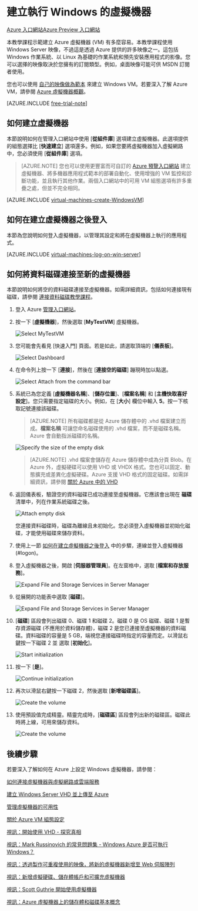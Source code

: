 <properties 
	pageTitle="在 Azure 中建立執行 Windows 的虛擬機器" 
	description="了解如何在 Azure 中建立執行 Windows 的虛擬機器 (VM)，然後登入並附加資料磁碟" 
	services="virtual-machines" 
	documentationCenter="" 
	authors="KBDAzure" 
	manager="timlt" 
	editor="tysonn"/>

<tags 
	ms.service="virtual-machines" 
	ms.workload="infrastructure-services" 
	ms.tgt_pltfrm="vm-windows" 
	ms.devlang="na" 
	ms.topic="article" 
	ms.date="03/04/2015" 
	ms.author="kathydav"/>



# 建立執行 Windows 的虛擬機器

<div class="dev-center-tutorial-selector sublanding"><a href="/documentation/articles/virtual-machines-windows-tutorial/" title="Azure Portal" class="current">Azure 入口網站</a><a href="/documentation/articles/virtual-machines-windows-tutorial-azure-preview/" title="Azure Preview Portal">Azure Preview 入口網站</a></div>

本教學課程示範建立 Azure 虛擬機器 (VM) 有多麼容易。本教學課程使用 Windows Server 映像，不過這是透過 Azure 提供的許多映像之一。這包括 Windows 作業系統、以 Linux 為基礎的作業系統和預先安裝應用程式的影像。您可以選擇的映像取決於您擁有的訂閱類型。例如，桌面映像可能可供 MSDN 訂閱者使用。


您也可以使用 [自己的映像做為範本](virtual-machines-create-upload-vhd-windows-server.md) 來建立 Windows VM。若要深入了解 Azure VM，請參閱 [Azure 虛擬機器概觀](http://msdn.microsoft.com/library/azure/jj156143.aspx)。

[AZURE.INCLUDE [free-trial-note](../../includes/free-trial-note.md)]

## <a id="createvirtualmachine"> </a>如何建立虛擬機器

本節說明如何在管理入口網站中使用 [**從組件庫**] 選項建立虛擬機器。此選項提供的組態選擇比 [**快速建立**] 選項還多。例如，如果您要將虛擬機器加入虛擬網路中，您必須使用 [**從組件庫**] 選項。

> [AZURE.NOTE] 您也可以使用更豐富而可自訂的 [Azure 預覽入口網站](https://portal.azure.com) 建立虛擬機器、將多機器應用程式範本的部署自動化、使用增強的 VM 監控和診斷功能，並且執行其他作業。兩個入口網站中的可用 VM 組態選項有許多重疊之處，但並不完全相同。  

[AZURE.INCLUDE [virtual-machines-create-WindowsVM](../../includes/virtual-machines-create-WindowsVM.md)]

## <a id="logon"> </a>如何在建立虛擬機器之後登入 

本節為您說明如何登入虛擬機器，以管理其設定和將在虛擬機器上執行的應用程式。

[AZURE.INCLUDE [virtual-machines-log-on-win-server](../../includes/virtual-machines-log-on-win-server.md)]

## <a id="attachdisk"> </a>如何將資料磁碟連接至新的虛擬機器 

本節說明如何將空的資料磁碟連接至虛擬機器。如需詳細資訊，包括如何連接現有磁碟，請參閱 [連接資料磁碟教學課程](http://azure.microsoft.com/documentation/articles/storage-windows-attach-disk/)。

1. 登入 Azure [管理入口網站](http://manage.windowsazure.com)。

2. 按一下 [**虛擬機器**]，然後選取 [**MyTestVM**] 虛擬機器。

	![Select MyTestVM](./media/virtual-machines-windows-tutorial/selectvm.png)
	
3. 您可能會先看見 [快速入門] 頁面。若是如此，請選取頂端的 [**儀表板**]。

	![Select Dashboard](./media/virtual-machines-windows-tutorial/dashboard.png)

4. 在命令列上按一下 [**連接**]，然後在 [**連接空的磁碟**] 蹦現時加以點選。

	![Select Attach from the command bar](./media/virtual-machines-windows-tutorial/commandbarattach.png)	

5. 系統已為您定義 [**虛擬機器名稱**]、[**儲存位置**]、[**檔案名稱**] 和 [**主機快取喜好設定**]。您只需要指定磁碟的大小。例如，在 [**大小**] 欄位中輸入 **5**。按一下核取記號連接該磁碟。


	>[AZURE.NOTE] 所有磁碟都是從 Azure 儲存體中的 .vhd 檔案建立而成。**檔案名稱** 可讓您命名磁碟使用的 .vhd 檔案，而不是磁碟名稱。Azure 會自動指派磁碟的名稱。 

	![Specify the size of the empty disk](./media/virtual-machines-windows-tutorial/emptydisksize.png)	
	
	>[AZURE.NOTE] .vhd 檔案會儲存在 Azure 儲存體中成為分頁 Blob。在 Azure 外，虛擬硬碟可以使用 VHD 或 VHDX 格式。您也可以固定、動態擴充或差異化虛擬硬碟。Azure 支援 VHD 格式的固定磁碟。如需詳細資訊，請參閱 [關於 Azure 中的 VHD](http://msdn.microsoft.com/library/azure/dn790344.aspx)  

6. 返回儀表板，驗證空的資料磁碟已成功連接至虛擬機器。它應該會出現在 **磁碟** 清單中，列在作業系統磁碟之後。

	![Attach empty disk](./media/virtual-machines-windows-tutorial/disklistwithdatadisk.png)

	您連接資料磁碟時，磁碟為離線且未初始化。您必須登入虛擬機器並初始化磁碟，才能使用磁碟來儲存資料。

7. 使用上一節 [如何在建立虛擬機器之後登入] 中的步驟，連線並登入虛擬機器 (#logon)。

8. 登入虛擬機器之後，開啟 [**伺服器管理員**]。在左窗格中，選取 [**檔案和存放服務**]。

	![Expand File and Storage Services in Server Manager](./media/virtual-machines-windows-tutorial/fileandstorageservices.png)

9. 從展開的功能表中選取 [**磁碟**]。

	![Expand File and Storage Services in Server Manager](./media/virtual-machines-windows-tutorial/selectdisks.png)	
	
10.	[**磁碟**] 區段會列出磁碟 0、磁碟 1 和磁碟 2。磁碟 0 是 OS 磁碟、磁碟 1 是暫存資源磁碟 (不應用於資料儲存體)，磁碟 2 是您已連接至虛擬機器的資料磁碟。資料磁碟的容量是 5 GB，端視您連接磁碟時指定的容量而定。以滑鼠右鍵按一下磁碟 2 並  選取 [**初始化**]。

	![Start initialization](./media/virtual-machines-windows-tutorial/initializedisk.png)

11. 按一下 [**是**]。

	![Continue initialization](./media/virtual-machines-windows-tutorial/yesinitialize.png)

12. 再次以滑鼠右鍵按一下磁碟 2，然後選取 [**新增磁碟區**]。 

	![Create the volume](./media/virtual-machines-windows-tutorial/initializediskvolume.png)

13. 使用預設值完成精靈。精靈完成時，[**磁碟區**] 區段會列出新的磁碟區。磁碟此時將上線，可用來儲存資料。 

	![Create the volume](./media/virtual-machines-windows-tutorial/newvolumecreated.png)
	
## 後續步驟 

若要深入了解如何在 Azure 上設定 Windows 虛擬機器，請參閱：

[如何連接虛擬機器與虛擬網路或雲端服務](cloud-services-connect-virtual-machine.md)

[建立 Windows Server VHD 並上傳至 Azure](virtual-machines-create-upload-vhd-windows-server.md)

[管理虛擬機器的可用性](../manage-availability-virtual-machines.md)

[關於 Azure VM 組態設定](http://msdn.microsoft.com/library/azure/dn763935.aspx)

[視訊：開始使用 VHD - 探究真相](http://azure.microsoft.com/documentation/videos/getting-started-with-azure-virtual-machines)

[視訊：Mark Russinovich 的常見問題集 - Windows Azure 是否可執行 Windows？](http://azure.microsoft.com/documentation/videos/mark-russinovich-windows-on-azure)

[視訊：透過製作可重複使用的映像，將新的虛擬機器新增至 Web 伺服陣列](http://azure.microsoft.com/documentation/videos/adding-virtual-machines-web-farm)

[視訊：新增虛擬硬碟、儲存體帳戶和可擴充虛擬機器](http://azure.microsoft.com/documentation/videos/adding-drives-scaling-virtual-machines)

[視訊：Scott Guthrie 開始使用虛擬機器](http://azure.microsoft.com/documentation/videos/virtual-machines-scottgu)

[視訊：Azure 虛擬機器上的儲存體和磁碟基本概念](http://azure.microsoft.com/documentation/videos/storage-and-disks-virtual-machines)



[關於 Azure 中的虛擬機器]: #virtualmachine
[如何建立虛擬機器]: #custommachine
[如何在建立虛擬機器之後登入]: #logon
[如何將資料磁碟連接至新的虛擬機器]: #attachdisk
[如何設定與虛擬機器的通訊]: #endpoints

<!--HONumber=47-->
 